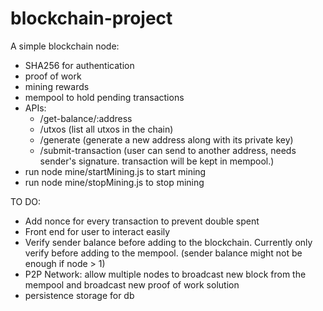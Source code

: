 # blockchain-project

A simple blockchain node:
- SHA256 for authentication
- proof of work 
- mining rewards
- mempool to hold pending transactions
- APIs:
  * /get-balance/:address
  * /utxos (list all utxos in the chain)
  * /generate (generate a new address along with its private key)
  * /submit-transaction (user can send to another address, needs sender's signature. transaction will be kept in mempool.) 
- run node mine/startMining.js to start mining
- run node mine/stopMining.js to stop mining
  
  

TO DO:
- Add nonce for every transaction to prevent double spent
- Front end for user to interact easily
- Verify sender balance before adding to the blockchain. Currently only verify before adding to the mempool. (sender balance might not be enough if node > 1)
- P2P Network: allow multiple nodes to broadcast new block from the mempool and broadcast new proof of work solution
- persistence storage for db
